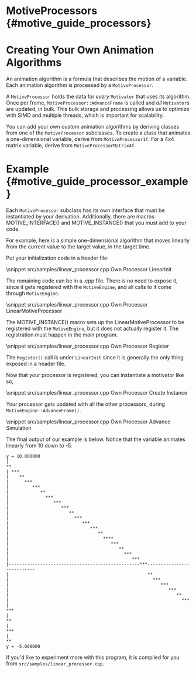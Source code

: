 MotiveProcessors   {#motive_guide_processors}
================

# Creating Your Own Animation Algorithms

An animation algorithm is a formula that describes the motion of a variable.
Each animation algorithm is processed by a `MotiveProcessor`.

A `MotiveProcessor` holds the data for *every* `Motivator` that uses its
algorithm. Once per frame, `MotiveProcessor::AdvanceFrame` is called and
*all* `Motivator`s are updated, in bulk. This bulk storage and processing allows
us to optimize with SIMD and multiple threads, which is important for
scalability.

You can add your own custom animation algorithms by deriving classes from
one of the `MotiveProcessor` subclasses. To create a class that animates a
one-dimensional variable, derive from `MotiveProcessor1f`. For a 4x4 matrix
variable, derive from `MotiveProcessorMatrix4f`.

# Example  {#motive_guide_processor_example}

Each `MotiveProcessor` subclass has its own interface that must be instantiated
by your derivation. Additionally, there are macros MOTIVE_INTERFACE() and
MOTIVE_INSTANCE() that you must add to your code.

For example, here is a simple one-dimensional algorithm that moves linearly
from the current value to the target value, in the target time.

Put your initialization code in a header file:

\snippet src/samples/linear_processor.cpp Own Processor LinearInit

The remaining code can be in a .cpp file. There is no need to expose it, since
it gets registered with the `MotiveEngine`, and all calls to it come through
`MotiveEngine`.

\snippet src/samples/linear_processor.cpp Own Processor LinearMotiveProcessor

The MOTIVE_INSTANCE() macro sets up the LinearMotiveProcessor to be registered
with the `MotiveEngine`, but it does not actually register it. The registration
must happen in the main program.

\snippet src/samples/linear_processor.cpp Own Processor Register

The `Register()` call is under `LinearInit` since it is generally the only
thing exposed in a header file.

Now that your processor is registered, you can instantiate a motivator like so,

\snippet src/samples/linear_processor.cpp Own Processor Create Instance

Your processor gets updated with all the other processors, during
`MotiveEngine::AdvanceFrame()`.

\snippet src/samples/linear_processor.cpp Own Processor Advance Simulation

The final output of our example is below. Notice that the variable animates
linearly from 10 down to -5.

    y = 10.000000
    |
    **
    | ***
    |    **
    |      ***
    |         ***
    |            **
    |              ***
    |                 ***
    |                    ***
    |                       **
    |                         ***
    |                            ***
    |                               ***
    |                                  **
    |                                    ****
    |                                       ***
    |                                          **
    |                                            ***
    |                                               ***
    |--------------------------------------------------***---------------------------
    |                                                     **
    |                                                       ***
    |                                                          ***
    |                                                             ***
    |                                                                **
    |                                                                  ***
    |                                                                     ***
    |                                                                        **
    |                                                                          ***
    |                                                                             **
    y = -5.000000

If you'd like to experiment more with this program, it is compiled for you
from `src/samples/linear_processor.cpp`.
